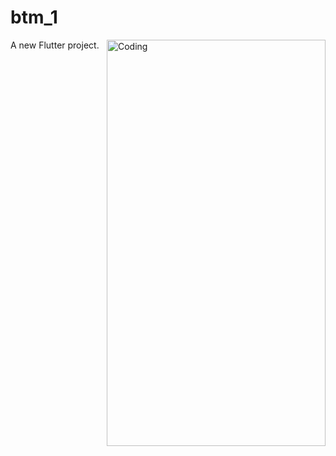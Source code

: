 # btm_1

A new Flutter project.
<img align="right" alt="Coding" width="350" height="650" src="https://github.com/RANANUJ/btm_1/assets/166608465/7fa6bae8-ed3e-44ec-8882-da2b10c41a7e">

